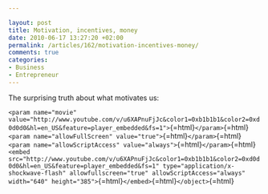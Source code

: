 ```yaml
---

layout: post
title: Motivation, incentives, money
date: 2010-06-17 13:27:20 +02:00
permalink: /articles/162/motivation-incentives-money/
comments: true
categories: 
- Business
- Entrepreneur
---
```


The surprising truth about what motivates us:

<object width="640" height="385">

`<param name="movie" value="http://www.youtube.com/v/u6XAPnuFjJc&color1=0xb1b1b1&color2=0xd0d0d0&hl=en_US&feature=player_embedded&fs=1">`{=html}`</param>`{=html}`<param name="allowFullScreen" value="true">`{=html}`</param>`{=html}`<param name="allowScriptAccess" value="always">`{=html}`</param>`{=html}`<embed src="http://www.youtube.com/v/u6XAPnuFjJc&color1=0xb1b1b1&color2=0xd0d0d0&hl=en_US&feature=player_embedded&fs=1" type="application/x-shockwave-flash" allowfullscreen="true" allowScriptAccess="always" width="640" height="385">`{=html}`</embed>`{=html}`</object>`{=html}
